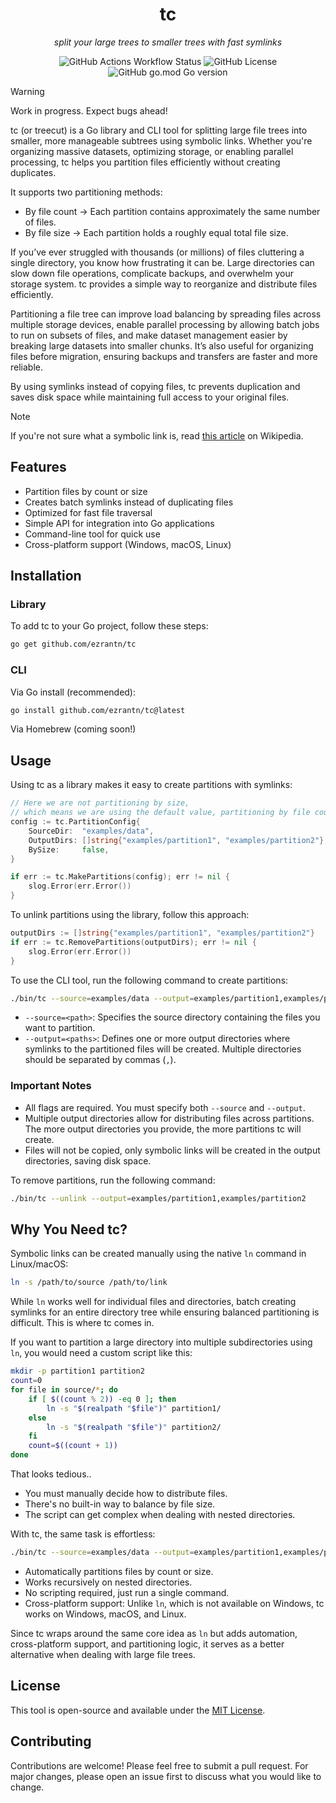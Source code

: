 <h1 align="center">tc</h1>

<p align="center"><i>split your large trees to smaller trees with fast symlinks</i></p>

<p align="center">
  <img src="https://img.shields.io/github/actions/workflow/status/ezrantn/tc/go.yml" alt="GitHub Actions Workflow Status">
  <img src="https://img.shields.io/github/license/ezrantn/tc" alt="GitHub License">
  <img src="https://img.shields.io/github/go-mod/go-version/ezrantn/tc" alt="GitHub go.mod Go version">
</p>

> [!WARNING]
> Work in progress. Expect bugs ahead!

tc (or treecut) is a Go library and CLI tool for splitting large file trees into smaller, more manageable subtrees using symbolic links. Whether you're organizing massive datasets, optimizing storage, or enabling parallel processing, tc helps you partition files efficiently without creating duplicates.

It supports two partitioning methods:

- By file count → Each partition contains approximately the same number of files.
- By file size → Each partition holds a roughly equal total file size.

If you’ve ever struggled with thousands (or millions) of files cluttering a single directory, you know how frustrating it can be. Large directories can slow down file operations, complicate backups, and overwhelm your storage system. tc provides a simple way to reorganize and distribute files efficiently.

Partitioning a file tree can improve load balancing by spreading files across multiple storage devices, enable parallel processing by allowing batch jobs to run on subsets of files, and make dataset management easier by breaking large datasets into smaller chunks. It’s also useful for organizing files before migration, ensuring backups and transfers are faster and more reliable.

By using symlinks instead of copying files, tc prevents duplication and saves disk space while maintaining full access to your original files.

> [!NOTE]
> If you're not sure what a symbolic link is, read [this article](https://en.wikipedia.org/wiki/Symbolic_link) on Wikipedia.

## Features

- Partition files by count or size
- Creates batch symlinks instead of duplicating files
- Optimized for fast file traversal
- Simple API for integration into Go applications
- Command-line tool for quick use
- Cross-platform support (Windows, macOS, Linux)

## Installation

### Library

To add tc to your Go project, follow these steps:

```bash
go get github.com/ezrantn/tc
```

### CLI

Via Go install (recommended):

```bash
go install github.com/ezrantn/tc@latest
```

Via Homebrew (coming soon!)

## Usage

Using tc as a library makes it easy to create partitions with symlinks:

```go
// Here we are not partitioning by size, 
// which means we are using the default value, partitioning by file count.
config := tc.PartitionConfig{
    SourceDir:  "examples/data",
    OutputDirs: []string{"examples/partition1", "examples/partition2"},
    BySize:     false,
}

if err := tc.MakePartitions(config); err != nil {
    slog.Error(err.Error())
}
```

To unlink partitions using the library, follow this approach:

```go
outputDirs := []string{"examples/partition1", "examples/partition2"}
if err := tc.RemovePartitions(outputDirs); err != nil {
    slog.Error(err.Error())
}
```

To use the CLI tool, run the following command to create partitions:

```bash
./bin/tc --source=examples/data --output=examples/partition1,examples/partition2
```

- `--source=<path>`: Specifies the source directory containing the files you want to partition.
- `--output=<paths>`: Defines one or more output directories where symlinks to the partitioned files will be created. Multiple directories should be separated by commas (`,`).

### Important Notes

- All flags are required. You must specify both `--source` and `--output`.
- Multiple output directories allow for distributing files across partitions. The more output directories you provide, the more partitions tc will create.
- Files will not be copied, only symbolic links will be created in the output directories, saving disk space.

To remove partitions, run the following command:

```bash
./bin/tc --unlink --output=examples/partition1,examples/partition2
```

## Why You Need tc?

Symbolic links can be created manually using the native `ln` command in Linux/macOS:

```bash
ln -s /path/to/source /path/to/link
```

While `ln` works well for individual files and directories, batch creating symlinks for an entire directory tree while ensuring balanced partitioning is difficult. This is where tc comes in.

If you want to partition a large directory into multiple subdirectories using `ln`, you would need a custom script like this:

```sh
mkdir -p partition1 partition2
count=0
for file in source/*; do
    if [ $((count % 2)) -eq 0 ]; then
        ln -s "$(realpath "$file")" partition1/
    else
        ln -s "$(realpath "$file")" partition2/
    fi
    count=$((count + 1))
done
```

That looks tedious..

- You must manually decide how to distribute files.
- There's no built-in way to balance by file size.
- The script can get complex when dealing with nested directories.

With tc, the same task is effortless:

```bash
./bin/tc --source=examples/data --output=examples/partition1,examples/partition2
```

- Automatically partitions files by count or size.
- Works recursively on nested directories.
- No scripting required, just run a single command.
- Cross-platform support: Unlike `ln`, which is not available on Windows, tc works on Windows, macOS, and Linux.

Since tc wraps around the same core idea as `ln` but adds automation, cross-platform support, and partitioning logic, it serves as a better alternative when dealing with large file trees.

## License

This tool is open-source and available under the [MIT License](https://github.com/ezrantn/tc/blob/main/LICENSE).

## Contributing

Contributions are welcome! Please feel free to submit a pull request. For major changes, please open an issue first to discuss what you would like to change.
